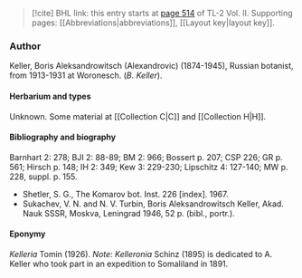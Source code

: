 > [!cite] BHL link: this entry starts at [page 514](https://www.biodiversitylibrary.org/item/103253#page/540/mode/1up) of TL-2 Vol. II.
> Supporting pages: [[Abbreviations|abbreviations]], [[Layout key|layout key]].

### Author

Keller, Boris Aleksandrowitsch (Alexandrovic) (1874-1945), Russian botanist, from 1913-1931 at Woronesch. (*B. Keller*).

#### Herbarium and types

Unknown. Some material at [[Collection C|C]] and [[Collection H|H]].

#### Bibliography and biography

Barnhart 2: 278; BJI 2: 88-89; BM 2: 966; Bossert p. 207; CSP 226; GR p. 561; Hirsch p. 148; IH 2: 349; Kew 3: 229-230; Lipschitz 4: 127-140; MW p. 228, suppl. p. 155.
- Shetler, S. G., The Komarov bot. Inst. 226 \[index\]. 1967.
- Sukachev, V. N. and N. V. Turbin, Boris Aleksandrowitsch Keller, Akad. Nauk SSSR, Moskva, Leningrad 1946, 52 p. (bibl., portr.).

#### Eponymy

*Kelleria* Tomin (1926). *Note*: *Kelleronia* Schinz (1895) is dedicated to A. Keller who took part in an expedition to Somaliland in 1891.


